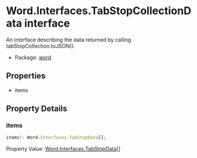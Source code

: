 # Word.Interfaces.TabStopCollectionData interface

An interface describing the data returned by calling tabStopCollection.toJSON().

- Package: [word](/en-us/javascript/api/word)

## Properties

- items

## Property Details

### items

```typescript
items?: Word.Interfaces.TabStopData[];
```

Property Value: [Word.Interfaces.TabStopData](/en-us/javascript/api/word/word.interfaces.tabstopdata)[]